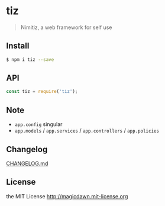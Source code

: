# tiz
> Nimitiz, a web framework for self use

## Install
```sh
$ npm i tiz --save
```

## API
```js
const tiz = require('tiz');
```

## Note

- `app.config` singular
- `app.models` / `app.services` / `app.controllers` / `app.policies`

## Changelog
[CHANGELOG.md](CHANGELOG.md)

## License
the MIT License http://magicdawn.mit-license.org